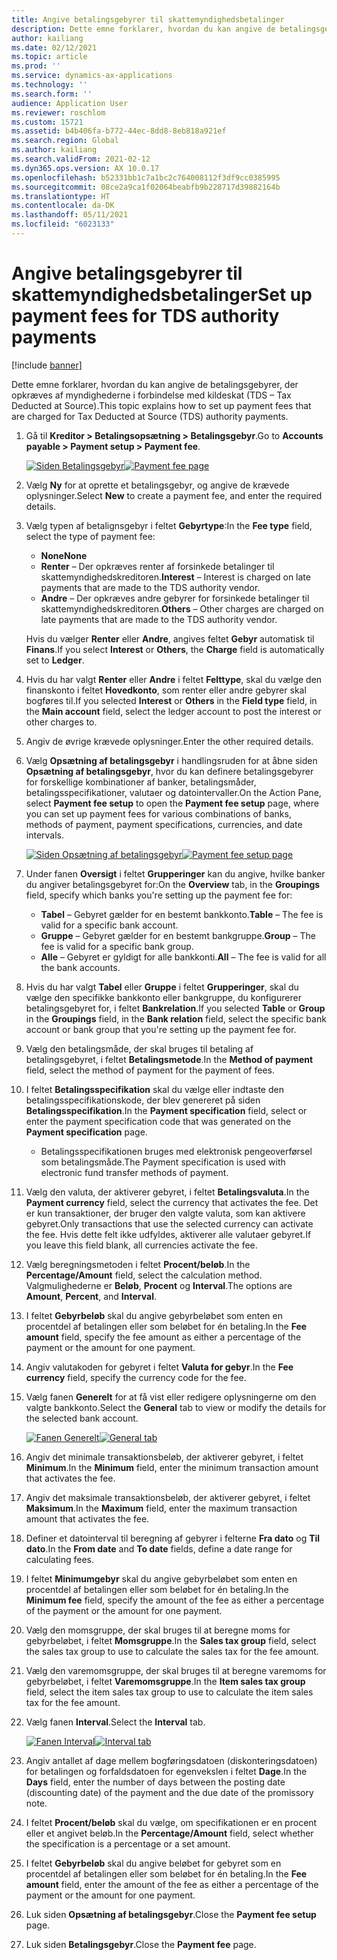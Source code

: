 ```yaml
---
title: Angive betalingsgebyrer til skattemyndighedsbetalinger
description: Dette emne forklarer, hvordan du kan angive de betalingsgebyrer, der opkræves af myndighederne i forbindelse med kildeskat (TDS – Tax Deducted at Source).
author: kailiang
ms.date: 02/12/2021
ms.topic: article
ms.prod: ''
ms.service: dynamics-ax-applications
ms.technology: ''
ms.search.form: ''
audience: Application User
ms.reviewer: roschlom
ms.custom: 15721
ms.assetid: b4b406fa-b772-44ec-8dd8-8eb818a921ef
ms.search.region: Global
ms.author: kailiang
ms.search.validFrom: 2021-02-12
ms.dyn365.ops.version: AX 10.0.17
ms.openlocfilehash: b52331bb1c7a1bc2c764008112f3df9cc0385995
ms.sourcegitcommit: 08ce2a9ca1f02064beabfb9b228717d39882164b
ms.translationtype: HT
ms.contentlocale: da-DK
ms.lasthandoff: 05/11/2021
ms.locfileid: "6023133"
---
```

# <a name="set-up-payment-fees-for-tds-authority-payments"></a><span data-ttu-id="95518-103">Angive betalingsgebyrer til skattemyndighedsbetalinger</span><span class="sxs-lookup"><span data-stu-id="95518-103">Set up payment fees for TDS authority payments</span></span>

[!include [banner](../includes/banner.md)]

<span data-ttu-id="95518-104">Dette emne forklarer, hvordan du kan angive de betalingsgebyrer, der opkræves af myndighederne i forbindelse med kildeskat (TDS – Tax Deducted at Source).</span><span class="sxs-lookup"><span data-stu-id="95518-104">This topic explains how to set up payment fees that are charged for Tax Deducted at Source (TDS) authority payments.</span></span>

1. <span data-ttu-id="95518-105">Gå til **Kreditor \> Betalingsopsætning \> Betalingsgebyr**.</span><span class="sxs-lookup"><span data-stu-id="95518-105">Go to **Accounts payable \> Payment setup \> Payment fee**.</span></span>

    <span data-ttu-id="95518-106">[![Siden Betalingsgebyr](./media/apac-ind-TDS-28.png)](./media/apac-ind-TDS-28.png)</span><span class="sxs-lookup"><span data-stu-id="95518-106">[![Payment fee page](./media/apac-ind-TDS-28.png)](./media/apac-ind-TDS-28.png)</span></span>

2. <span data-ttu-id="95518-107">Vælg **Ny** for at oprette et betalingsgebyr, og angive de krævede oplysninger.</span><span class="sxs-lookup"><span data-stu-id="95518-107">Select **New** to create a payment fee, and enter the required details.</span></span>
3. <span data-ttu-id="95518-108">Vælg typen af betalignsgebyr i feltet **Gebyrtype**:</span><span class="sxs-lookup"><span data-stu-id="95518-108">In the **Fee type** field, select the type of payment fee:</span></span>

    - <span data-ttu-id="95518-109">**None**</span><span class="sxs-lookup"><span data-stu-id="95518-109">**None**</span></span>
    - <span data-ttu-id="95518-110">**Renter** – Der opkræves renter af forsinkede betalinger til skattemyndighedskreditoren.</span><span class="sxs-lookup"><span data-stu-id="95518-110">**Interest** – Interest is charged on late payments that are made to the TDS authority vendor.</span></span>
    - <span data-ttu-id="95518-111">**Andre** – Der opkræves andre gebyrer for forsinkede betalinger til skattemyndighedskreditoren.</span><span class="sxs-lookup"><span data-stu-id="95518-111">**Others** – Other charges are charged on late payments that are made to the TDS authority vendor.</span></span>

    <span data-ttu-id="95518-112">Hvis du vælger **Renter** eller **Andre**, angives feltet **Gebyr** automatisk til **Finans**.</span><span class="sxs-lookup"><span data-stu-id="95518-112">If you select **Interest** or **Others**, the **Charge** field is automatically set to **Ledger**.</span></span>

4. <span data-ttu-id="95518-113">Hvis du har valgt **Renter** eller **Andre** i feltet **Felttype**, skal du vælge den finanskonto i feltet **Hovedkonto**, som renter eller andre gebyrer skal bogføres til.</span><span class="sxs-lookup"><span data-stu-id="95518-113">If you selected **Interest** or **Others** in the **Field type** field, in the **Main account** field, select the ledger account to post the interest or other charges to.</span></span>
5. <span data-ttu-id="95518-114">Angiv de øvrige krævede oplysninger.</span><span class="sxs-lookup"><span data-stu-id="95518-114">Enter the other required details.</span></span>
6. <span data-ttu-id="95518-115">Vælg **Opsætning af betalingsgebyr** i handlingsruden for at åbne siden **Opsætning af betalingsgebyr**, hvor du kan definere betalingsgebyrer for forskellige kombinationer af banker, betalingsmåder, betalingsspecifikationer, valutaer og datointervaller.</span><span class="sxs-lookup"><span data-stu-id="95518-115">On the Action Pane, select **Payment fee setup** to open the **Payment fee setup** page, where you can set up payment fees for various combinations of banks, methods of payment, payment specifications, currencies, and date intervals.</span></span>

    <span data-ttu-id="95518-116">[![Siden Opsætning af betalingsgebyr](./media/apac-ind-TDS-21.png)](./media/apac-ind-TDS-21.png)</span><span class="sxs-lookup"><span data-stu-id="95518-116">[![Payment fee setup page](./media/apac-ind-TDS-21.png)](./media/apac-ind-TDS-21.png)</span></span>

7. <span data-ttu-id="95518-117">Under fanen **Oversigt** i feltet **Grupperinger** kan du angive, hvilke banker du angiver betalingsgebyret for:</span><span class="sxs-lookup"><span data-stu-id="95518-117">On the **Overview** tab, in the **Groupings** field, specify which banks you're setting up the payment fee for:</span></span>

    - <span data-ttu-id="95518-118">**Tabel** – Gebyret gælder for en bestemt bankkonto.</span><span class="sxs-lookup"><span data-stu-id="95518-118">**Table** – The fee is valid for a specific bank account.</span></span>
    - <span data-ttu-id="95518-119">**Gruppe** – Gebyret gælder for en bestemt bankgruppe.</span><span class="sxs-lookup"><span data-stu-id="95518-119">**Group** – The fee is valid for a specific bank group.</span></span>
    - <span data-ttu-id="95518-120">**Alle** – Gebyret er gyldigt for alle bankkonti.</span><span class="sxs-lookup"><span data-stu-id="95518-120">**All** – The fee is valid for all the bank accounts.</span></span>

8. <span data-ttu-id="95518-121">Hvis du har valgt **Tabel** eller **Gruppe** i feltet **Grupperinger**, skal du vælge den specifikke bankkonto eller bankgruppe, du konfigurerer betalingsgebyret for, i feltet **Bankrelation**.</span><span class="sxs-lookup"><span data-stu-id="95518-121">If you selected **Table** or **Group** in the **Groupings** field, in the **Bank relation** field, select the specific bank account or bank group that you're setting up the payment fee for.</span></span>
9. <span data-ttu-id="95518-122">Vælg den betalingsmåde, der skal bruges til betaling af betalingsgebyret, i feltet **Betalingsmetode**.</span><span class="sxs-lookup"><span data-stu-id="95518-122">In the **Method of payment** field, select the method of payment for the payment of fees.</span></span>
10. <span data-ttu-id="95518-123">I feltet **Betalingsspecifikation** skal du vælge eller indtaste den betalingsspecifikationskode, der blev genereret på siden **Betalingsspecifikation**.</span><span class="sxs-lookup"><span data-stu-id="95518-123">In the **Payment specification** field, select or enter the payment specification code that was generated on the **Payment specification** page.</span></span>
    - <span data-ttu-id="95518-124">Betalingsspecifikationen bruges med elektronisk pengeoverførsel som betalingsmåde.</span><span class="sxs-lookup"><span data-stu-id="95518-124">The Payment specification is used with electronic fund transfer methods of payment.</span></span>
12. <span data-ttu-id="95518-125">Vælg den valuta, der aktiverer gebyret, i feltet **Betalingsvaluta**.</span><span class="sxs-lookup"><span data-stu-id="95518-125">In the **Payment currency** field, select the currency that activates the fee.</span></span> <span data-ttu-id="95518-126">Det er kun transaktioner, der bruger den valgte valuta, som kan aktivere gebyret.</span><span class="sxs-lookup"><span data-stu-id="95518-126">Only transactions that use the selected currency can activate the fee.</span></span> <span data-ttu-id="95518-127">Hvis dette felt ikke udfyldes, aktiverer alle valutaer gebyret.</span><span class="sxs-lookup"><span data-stu-id="95518-127">If you leave this field blank, all currencies activate the fee.</span></span>
13. <span data-ttu-id="95518-128">Vælg beregningsmetoden i feltet **Procent/beløb**.</span><span class="sxs-lookup"><span data-stu-id="95518-128">In the **Percentage/Amount** field, select the calculation method.</span></span> <span data-ttu-id="95518-129">Valgmulighederne er **Beløb**, **Procent** og **Interval**.</span><span class="sxs-lookup"><span data-stu-id="95518-129">The options are **Amount**, **Percent**, and **Interval**.</span></span>
14. <span data-ttu-id="95518-130">I feltet **Gebyrbeløb** skal du angive gebyrbeløbet som enten en procentdel af betalingen eller som beløbet for én betaling.</span><span class="sxs-lookup"><span data-stu-id="95518-130">In the **Fee amount** field, specify the fee amount as either a percentage of the payment or the amount for one payment.</span></span>
15. <span data-ttu-id="95518-131">Angiv valutakoden for gebyret i feltet **Valuta for gebyr**.</span><span class="sxs-lookup"><span data-stu-id="95518-131">In the **Fee currency** field, specify the currency code for the fee.</span></span>
16. <span data-ttu-id="95518-132">Vælg fanen **Generelt** for at få vist eller redigere oplysningerne om den valgte bankkonto.</span><span class="sxs-lookup"><span data-stu-id="95518-132">Select the **General** tab to view or modify the details for the selected bank account.</span></span>

    <span data-ttu-id="95518-133">[![Fanen Generelt](./media/apac-ind-TDS-22.png)](./media/apac-ind-TDS-22.png)</span><span class="sxs-lookup"><span data-stu-id="95518-133">[![General tab](./media/apac-ind-TDS-22.png)](./media/apac-ind-TDS-22.png)</span></span>

16. <span data-ttu-id="95518-134">Angiv det minimale transaktionsbeløb, der aktiverer gebyret, i feltet **Minimum**.</span><span class="sxs-lookup"><span data-stu-id="95518-134">In the **Minimum** field, enter the minimum transaction amount that activates the fee.</span></span>
17. <span data-ttu-id="95518-135">Angiv det maksimale transaktionsbeløb, der aktiverer gebyret, i feltet **Maksimum**.</span><span class="sxs-lookup"><span data-stu-id="95518-135">In the **Maximum** field, enter the maximum transaction amount that activates the fee.</span></span>
18. <span data-ttu-id="95518-136">Definer et datointerval til beregning af gebyrer i felterne **Fra dato** og **Til dato**.</span><span class="sxs-lookup"><span data-stu-id="95518-136">In the **From date** and **To date** fields, define a date range for calculating fees.</span></span>
19. <span data-ttu-id="95518-137">I feltet **Minimumgebyr** skal du angive gebyrbeløbet som enten en procentdel af betalingen eller som beløbet for én betaling.</span><span class="sxs-lookup"><span data-stu-id="95518-137">In the **Minimum fee** field, specify the amount of the fee as either a percentage of the payment or the amount for one payment.</span></span>
20. <span data-ttu-id="95518-138">Vælg den momsgruppe, der skal bruges til at beregne moms for gebyrbeløbet, i feltet **Momsgruppe**.</span><span class="sxs-lookup"><span data-stu-id="95518-138">In the **Sales tax group** field, select the sales tax group to use to calculate the sales tax for the fee amount.</span></span>
21. <span data-ttu-id="95518-139">Vælg den varemomsgruppe, der skal bruges til at beregne varemoms for gebyrbeløbet, i feltet **Varemomsgruppe**.</span><span class="sxs-lookup"><span data-stu-id="95518-139">In the **Item sales tax group** field, select the item sales tax group to use to calculate the item sales tax for the fee amount.</span></span>
22. <span data-ttu-id="95518-140">Vælg fanen **Interval**.</span><span class="sxs-lookup"><span data-stu-id="95518-140">Select the **Interval** tab.</span></span> 

    <span data-ttu-id="95518-141">[![Fanen Interval](./media/apac-ind-TDS-23.png)](./media/apac-ind-TDS-23.png)</span><span class="sxs-lookup"><span data-stu-id="95518-141">[![Interval tab](./media/apac-ind-TDS-23.png)](./media/apac-ind-TDS-23.png)</span></span>

23. <span data-ttu-id="95518-142">Angiv antallet af dage mellem bogføringsdatoen (diskonteringsdatoen) for betalingen og forfaldsdatoen for egenvekslen i feltet **Dage**.</span><span class="sxs-lookup"><span data-stu-id="95518-142">In the **Days** field, enter the number of days between the posting date (discounting date) of the payment and the due date of the promissory note.</span></span>
24. <span data-ttu-id="95518-143">I feltet **Procent/beløb** skal du vælge, om specifikationen er en procent eller et angivet beløb.</span><span class="sxs-lookup"><span data-stu-id="95518-143">In the **Percentage/Amount** field, select whether the specification is a percentage or a set amount.</span></span>
25. <span data-ttu-id="95518-144">I feltet **Gebyrbeløb** skal du angive beløbet for gebyret som en procentdel af betalingen eller som beløbet for én betaling.</span><span class="sxs-lookup"><span data-stu-id="95518-144">In the **Fee amount** field, enter the amount of the fee as either a percentage of the payment or the amount for one payment.</span></span>
26. <span data-ttu-id="95518-145">Luk siden **Opsætning af betalingsgebyr**.</span><span class="sxs-lookup"><span data-stu-id="95518-145">Close the **Payment fee setup** page.</span></span>
27. <span data-ttu-id="95518-146">Luk siden **Betalingsgebyr**.</span><span class="sxs-lookup"><span data-stu-id="95518-146">Close the **Payment fee** page.</span></span>
